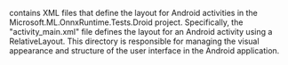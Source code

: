 contains XML files that define the layout for Android activities in the Microsoft.ML.OnnxRuntime.Tests.Droid project. Specifically, the "activity_main.xml" file defines the layout for an Android activity using a RelativeLayout. This directory is responsible for managing the visual appearance and structure of the user interface in the Android application.